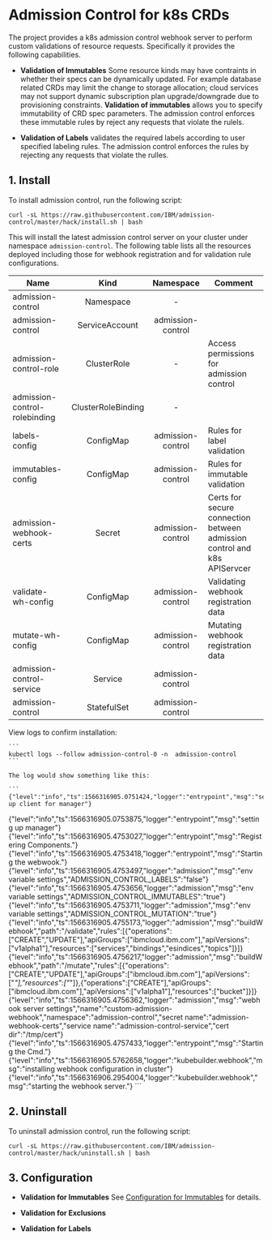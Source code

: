 # Admission Control for k8s CRDs
The project provides a k8s admission control webhook server to perform custom validations of resource requests. Specifically it provides the following capabilities.

* **Validation of Immutables** Some resource kinds may have contraints in whether their specs can be dynamically updated. For example database related CRDs may limit the change to storage allocation; cloud services may not support dynamic subscription plan upgrade/downgrade due to provisioning constraints. **Validation of immutables** allows you to specify immutability of CRD spec parameters. The admission control enforces these immutable rules by reject any requests that violate the rulels. 

* **Validation of Labels** validates the required labels according to user specified labeling rules. The admission control enforces the rules by rejecting any requests that violate the rulles.

## 1. Install

To install admission control, run the following script:

```
curl -sL https://raw.githubusercontent.com/IBM/admission-control/master/hack/install.sh | bash 
```
This will install the latest admission control server on your cluster under namespace `admission-control`. The following table lists all the resources deployed including those for webhook registration and for validation rule configurations. 

|Name  |      Kind      |  Namespace | Comment |
|----------|:-------------:|:------:|-----------|
| admission-control |  Namespace | - |  |
| admission-control |   ServiceAccount  | admission-control |  |
| admission-control-role | ClusterRole | - | Access permissions for admission control |
| admission-control-rolebinding | ClusterRoleBinding | - |  |
| labels-config | ConfigMap | admission-control | Rules for label validation |
| immutables-config | ConfigMap | admission-control | Rules for immutable validation |
| admission-webhook-certs | Secret | admission-control | Certs for secure connection between admission control and k8s APIServcer |
| validate-wh-config | ConfigMap | admission-control | Validating webhook registration data |
| mutate-wh-config | ConfigMap | admission-control | Mutating webhook registration data |
| admission-control-service | Service | admission-control |  |
| admission-control  | StatefulSet | admission-control |  |

View logs to confirm installation:

    ```
    kubectl logs --follow admission-control-0 -n  admission-control
    ```
    
    The log would show something like this:
    
    ```
    {"level":"info","ts":1566316905.0751424,"logger":"entrypoint","msg":"setting up client for manager"}
{"level":"info","ts":1566316905.0753875,"logger":"entrypoint","msg":"setting up manager"}
{"level":"info","ts":1566316905.4753027,"logger":"entrypoint","msg":"Registering Components."}
{"level":"info","ts":1566316905.4753418,"logger":"entrypoint","msg":"Starting the webwook."}
{"level":"info","ts":1566316905.4753497,"logger":"admission","msg":"env variable settings","ADMISSION_CONTROL_LABELS":"false"}
{"level":"info","ts":1566316905.4753656,"logger":"admission","msg":"env variable settings","ADMISSION_CONTROL_IMMUTABLES":"true"}
{"level":"info","ts":1566316905.4753711,"logger":"admission","msg":"env variable settings","ADMISSION_CONTROL_MUTATION":"true"}
{"level":"info","ts":1566316905.4755173,"logger":"admission","msg":"buildWebhook","path":"/validate","rules":[{"operations":["CREATE","UPDATE"],"apiGroups":["ibmcloud.ibm.com"],"apiVersions":["v1alpha1"],"resources":["services","bindings","esindices","topics"]}]}
{"level":"info","ts":1566316905.4756217,"logger":"admission","msg":"buildWebhook","path":"/mutate","rules":[{"operations":["CREATE","UPDATE"],"apiGroups":["ibmcloud.ibm.com"],"apiVersions":["*"],"resources":["*"]},{"operations":["CREATE"],"apiGroups":["ibmcloud.ibm.com"],"apiVersions":["v1alpha1"],"resources":["bucket"]}]}
{"level":"info","ts":1566316905.4756362,"logger":"admission","msg":"webhook server settings","name":"custom-admission-webhook","namespace":"admission-control","secret name":"admission-webhook-certs","service name":"admission-control-service","cert dir":"/tmp/cert"}
{"level":"info","ts":1566316905.4757433,"logger":"entrypoint","msg":"Starting the Cmd."}
{"level":"info","ts":1566316905.5762658,"logger":"kubebuilder.webhook","msg":"installing webhook configuration in cluster"}
{"level":"info","ts":1566316906.2954004,"logger":"kubebuilder.webhook","msg":"starting the webhook server."}
    ```

## 2. Uninstall

To uninstall admission control, run the following script:

```
curl -sL https://raw.githubusercontent.com/IBM/admission-control/master/hack/uninstall.sh | bash 
```

## 3. Configuration

* **Validation for Immutables** See [Configuration for Immutables](https://github.com/IBM/admission-control/blob/master/doc/ConfigImmutables.md) for details.

* **Validation for Exclusions**
   
* **Validation for Labels**


 